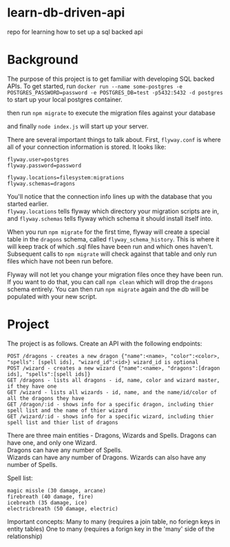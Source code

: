 # learn-db-driven-api
repo for learning how to set up a sql backed api

# Background

The purpose of this project is to get familiar with developing SQL backed APIs. To get started, run `docker run --name some-postgres -e POSTGRES_PASSWORD=password -e POSTGRES_DB=test -p5432:5432 -d postgres`
to start up your local postgres container.

then run `npm migrate` to execute the migration files against your database  

and finally `node index.js` will start up your server.

There are several important things to talk about. First, `flyway.conf` is where all of your connection information is stored. It looks like:  
```flyway.url=jdbc:postgresql://localhost:5432/test
flyway.user=postgres
flyway.password=password

flyway.locations=filesystem:migrations
flyway.schemas=dragons
```  

You'll notice that the connection info lines up with the database that you started earlier.  
`flyway.locations` tells flyway which directory your migration scripts are in, and `flyway.schemas` tells flyway which schema it should install itself into.  

When you run `npm migrate` for the first time, flyway will create a special table in the `dragons` schema, called `flyway_schema_history`. This is where it will keep track of which .sql files have been run and which ones haven't. Subsequent calls to `npm migrate` will check against that table and only run files which have not been run before.

Flyway will not let you change your migration files once they have been run. If you want to do that, you can call `npm clean` which will drop the `dragons` schema entirely. You can then run `npm migrate` again and the db will be populated with your new script.

# Project

The project is as follows. Create an API with the following endpoints:
```
POST /dragons - creates a new dragon {"name":<name>, "color":<color>, "spells": [spell ids], "wizard_id":<id>} wizard_id is optional
POST /wizard - creates a new wizard {"name":<name>, "dragons":[dragon ids], "spells":[spell ids]}
GET /dragons - lists all dragons - id, name, color and wizard master, if they have one
GET /wizard - lists all wizards - id, name, and the name/id/color of all the dragons they have
GET /dragon/:id - shows info for a specific dragon, including thier spell list and the name of thier wizard
GET /wizard/:id - shows info for a specific wizard, including thier spell list and thier list of dragons
```

There are three main entities - Dragons, Wizards and Spells.
Dragons can have one, and only one Wizard.  
Dragons can have any number of Spells.  
Wizards can have any number of Dragons.
Wizards can also have any number of Spells.  

Spell list:
```
magic missle (30 damage, arcane)
firebreath (40 damage, fire)
icebreath (35 damage, ice)
electricbreath (50 damage, electric)
```  

Important concepts:
Many to many (requires a join table, no foriegn keys in entity tables)
One to many (requires a forign key in the 'many' side of the relationship)

